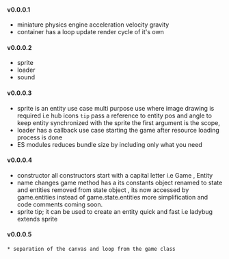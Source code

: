 #### v0.0.0.1
* miniature physics engine acceleration velocity gravity
* container has a loop update render cycle of it's own
#### v0.0.0.2
* sprite
* loader
* sound
#### v0.0.0.3
* sprite is an entity
	use case multi purpose use where image drawing is required i.e hub icons
	`tip` pass a reference to entity pos and angle to keep entity synchronized with the sprite
	the first argument is the scope,
* loader has a callback
	use case starting the game after resource loading process is done
* ES modules
	reduces bundle size by including only what you need
#### v0.0.0.4
* constructor
	all constructors start with a capital letter i.e Game , Entity 
* name changes
	game method has a its constants object renamed to state
	and entities removed from state object , its now accessed by game.entities instead of game.state.entities
	more simplification and code comments coming soon.
* sprite tip;
	it can be used to create an entity quick and fast
	i.e ladybug extends sprite
#### v0.0.0.5
	* separation of the canvas and loop from the game class